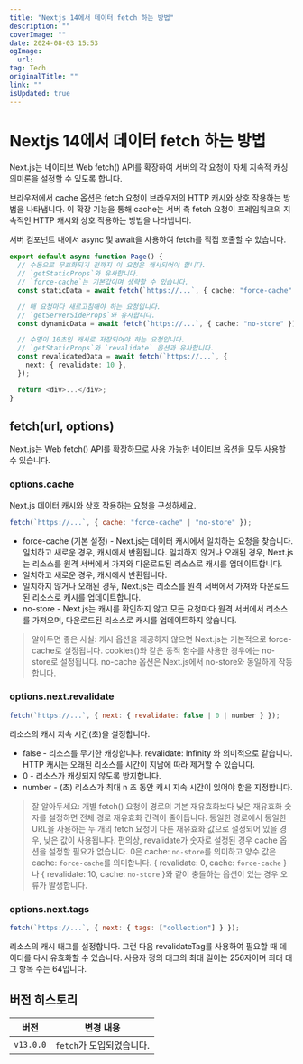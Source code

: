 ```yaml
---
title: "Nextjs 14에서 데이터 fetch 하는 방법"
description: ""
coverImage: ""
date: 2024-08-03 15:53
ogImage: 
  url: 
tag: Tech
originalTitle: ""
link: ""
isUpdated: true
---
```






# Nextjs 14에서 데이터 fetch 하는 방법

Next.js는 네이티브 Web fetch() API를 확장하여 서버의 각 요청이 자체 지속적 캐싱 의미론을 설정할 수 있도록 합니다.

브라우저에서 cache 옵션은 fetch 요청이 브라우저의 HTTP 캐시와 상호 작용하는 방법을 나타냅니다. 이 확장 기능을 통해 cache는 서버 측 fetch 요청이 프레임워크의 지속적인 HTTP 캐시와 상호 작용하는 방법을 나타냅니다.

서버 컴포넌트 내에서 async 및 await을 사용하여 fetch를 직접 호출할 수 있습니다.

<div class="content-ad"></div>

```typescript
export default async function Page() {
  // 수동으로 무효화되기 전까지 이 요청은 캐시되어야 합니다.
  // `getStaticProps`와 유사합니다.
  // `force-cache`는 기본값이며 생략할 수 있습니다.
  const staticData = await fetch(`https://...`, { cache: "force-cache" });

  // 매 요청마다 새로고침해야 하는 요청입니다.
  // `getServerSideProps`와 유사합니다.
  const dynamicData = await fetch(`https://...`, { cache: "no-store" });

  // 수명이 10초인 캐시로 저장되어야 하는 요청입니다.
  // `getStaticProps`와 `revalidate` 옵션과 유사합니다.
  const revalidatedData = await fetch(`https://...`, {
    next: { revalidate: 10 },
  });

  return <div>...</div>;
}
```

## fetch(url, options)

Next.js는 Web fetch() API를 확장하므로 사용 가능한 네이티브 옵션을 모두 사용할 수 있습니다.

### options.cache

<div class="content-ad"></div>

Next.js 데이터 캐시와 상호 작용하는 요청을 구성하세요.

```js
fetch(`https://...`, { cache: "force-cache" | "no-store" });
```

- force-cache (기본 설정) - Next.js는 데이터 캐시에서 일치하는 요청을 찾습니다. 일치하고 새로운 경우, 캐시에서 반환됩니다. 일치하지 않거나 오래된 경우, Next.js는 리소스를 원격 서버에서 가져와 다운로드된 리소스로 캐시를 업데이트합니다.
- 일치하고 새로운 경우, 캐시에서 반환됩니다.
- 일치하지 않거나 오래된 경우, Next.js는 리소스를 원격 서버에서 가져와 다운로드된 리소스로 캐시를 업데이트합니다.
- no-store - Next.js는 캐시를 확인하지 않고 모든 요청마다 원격 서버에서 리소스를 가져오며, 다운로드된 리소스로 캐시를 업데이트하지 않습니다.

> 알아두면 좋은 사실:
> 캐시 옵션을 제공하지 않으면 Next.js는 기본적으로 force-cache로 설정됩니다. cookies()와 같은 동적 함수를 사용한 경우에는 no-store로 설정됩니다. no-cache 옵션은 Next.js에서 no-store와 동일하게 작동합니다.

<div class="content-ad"></div>

### options.next.revalidate

```js
fetch(`https://...`, { next: { revalidate: false | 0 | number } });
```

리소스의 캐시 지속 시간(초)을 설정합니다.

- false - 리소스를 무기한 캐싱합니다. revalidate: Infinity 와 의미적으로 같습니다. HTTP 캐시는 오래된 리소스를 시간이 지남에 따라 제거할 수 있습니다.
- 0 - 리소스가 캐싱되지 않도록 방지합니다.
- number - (초) 리소스가 최대 n 초 동안 캐시 지속 시간이 있어야 함을 지정합니다.

<div class="content-ad"></div>

> 잘 알아두세요:
> 개별 fetch() 요청이 경로의 기본 재유효화보다 낮은 재유효화 숫자를 설정하면 전체 경로 재유효화 간격이 줄어듭니다.
> 동일한 경로에서 동일한 URL을 사용하는 두 개의 fetch 요청이 다른 재유효화 값으로 설정되어 있을 경우, 낮은 값이 사용됩니다.
> 편의상, revalidate가 숫자로 설정된 경우 cache 옵션을 설정할 필요가 없습니다. 0은 cache: `no-store`를 의미하고 양수 값은 cache: `force-cache`를 의미합니다.
> { revalidate: 0, cache: `force-cache` } 나 { revalidate: 10, cache: `no-store` }와 같이 충돌하는 옵션이 있는 경우 오류가 발생합니다.

### options.next.tags

```js
fetch(`https://...`, { next: { tags: ["collection"] } });
```

리소스의 캐시 태그를 설정합니다. 그런 다음 revalidateTag를 사용하여 필요할 때 데이터를 다시 유효화할 수 있습니다. 사용자 정의 태그의 최대 길이는 256자이며 최대 태그 항목 수는 64입니다.

<div class="content-ad"></div>

## 버전 히스토리

| 버전      | 변경 내용                 |
| --------- | ------------------------- |
| `v13.0.0` | `fetch`가 도입되었습니다. |

<div class="content-ad"></div>
